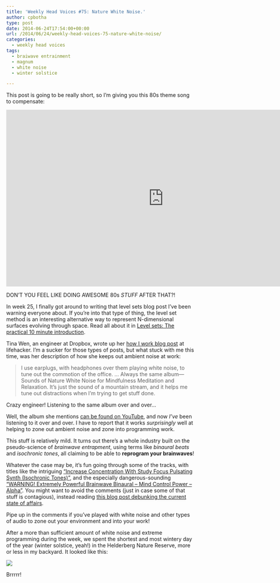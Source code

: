 ```yaml
---
title: 'Weekly Head Voices #75: Nature White Noise.'
author: cpbotha
type: post
date: 2014-06-24T17:54:00+00:00
url: /2014/06/24/weekly-head-voices-75-nature-white-noise/
categories:
  - weekly head voices
tags:
  - braiwave entrainment
  - magnum
  - white noise
  - winter solstice

---
```

This post is going to be really short, so I&#8217;m giving you this 80s theme song to compensate: 

<div class="jetpack-video-wrapper">
  <span class="embed-youtube" style="text-align:center; display: block;"><iframe class='youtube-player' type='text/html' width='840' height='473' src='https://www.youtube.com/embed/-fIcl3mDpdU?version=3&#038;rel=1&#038;fs=1&#038;autohide=2&#038;showsearch=0&#038;showinfo=1&#038;iv_load_policy=1&#038;wmode=transparent' allowfullscreen='true' style='border:0;'></iframe></span>
</div>

DON&#8217;T YOU FEEL LIKE DOING AWESOME 80s _STUFF_ AFTER THAT?! 

In week 25, I finally got around to writing that level sets blog post I&#8217;ve been warning everyone about. If you&#8217;re into that type of thing, the level set method is an interesting alternative way to represent N-dimensional surfaces evolving through space. Read all about it in [Level sets: The practical 10 minute introduction][1]. 

Tina Wen, an engineer at Dropbox, wrote up her [how I work blog post][2] at lifehacker. I&#8217;m a sucker for those types of posts, but what stuck with me this time, was her description of how she keeps out ambient noise at work: 

> I use earplugs, with headphones over them playing white noise, to tune out the commotion of the office. &#x2026; Always the same album—Sounds of Nature White Noise for Mindfulness Meditation and Relaxation. It&#8217;s just the sound of a mountain stream, and it helps me tune out distractions when I&#8217;m trying to get stuff done. 

Crazy engineer! Listening to the same album over and over&#x2026; 

Well, the album she mentions <a href="https://www.youtube.com/watch?v=hsKjj41ormI" data-rel="lightbox-video-0">can be found on YouTube</a>, and now _I&#8217;ve_ been listening to it over and over. I have to report that it works _surprisingly_ well at helping to zone out ambient noise and zone into programming work. 

This stuff is relatively mild. It turns out there&#8217;s a whole industry built on the pseudo-science of _brainwave entrapment_, using terms like _binaural beats_ and _isochronic tones_, all claiming to be able to **reprogram your brainwaves**! 

Whatever the case may be, it&#8217;s fun going through some of the tracks, with titles like the intriguing <a href="https://www.youtube.com/watch?v=PagQ4PKYFZU" data-rel="lightbox-video-1">&#8220;Increase Concentration With Study Focus Pulsating Synth (Isochronic Tones)&#8221;</a>, and the especially dangerous-sounding <a href="https://www.youtube.com/watch?v=yHTb4fUHUT4" data-rel="lightbox-video-2">&#8220;WARNING! Extremely Powerful Brainwave Binaural &#8211; Mind Control Power &#8211; Alpha&#8221;</a>. You might want to avoid the comments (just in case some of that stuff is contagious), instead reading [this blog post debunking the current state of affairs][3]. 

Pipe up in the comments if you&#8217;ve played with white noise and other types of audio to zone out your environment and into your work! 

After a more than sufficient amount of white noise and extreme programming during the week, we spent the shortest and most wintery day of the year (winter solstice, yeah!) in the Helderberg Nature Reserve, more or less in my backyard. It looked like this: 

<div class="figure">
  <p>
    <a href="http://cpbotha.net/wp-content/uploads/2014/06/wpid-winter_solstice_2014_helderberg.jpg" data-rel="lightbox-image-0" data-rl_title="" data-rl_caption="" title=""><img src="http://cpbotha.net/wp-content/uploads/2014/06/wpid-winter_solstice_2014_helderberg-300x138.jpg" /></a>
  </p></p>
</div>

Brrrrr!

 [1]: http://vxlabs.com/2014/06/16/level-sets-the-practical-10-minute-introduction/
 [2]: http://lifehacker.com/im-tina-wen-engineer-at-dropbox-and-this-is-how-i-wor-1592578922
 [3]: http://theness.com/neurologicablog/index.php/brainwave-entrainment-a-response-from-transparent-corp/
